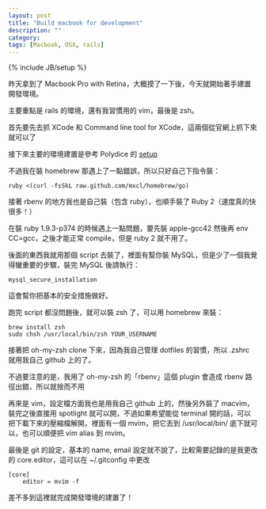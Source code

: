 ```yaml
---
layout: post
title: "Build macbook for development"
description: ""
category: 
tags: [Macbook, OSX, rails]
---
```

{% include JB/setup %}

昨天拿到了 Macbook Pro with Retina，大概摸了一下後，今天就開始著手建置開發環境。

主要重點是 rails 的環境，還有我習慣用的 vim，最後是 zsh。

首先要先去抓 XCode 和 Command line tool for XCode，這兩個從官網上抓下來就可以了

接下來主要的環境建置是參考 Polydice 的 [setup](https://github.com/polydice/setup)

不過我在裝 homebrew 那遇上了一點錯誤，所以只好自己下指令裝：

    ruby <(curl -fsSkL raw.github.com/mxcl/homebrew/go)

接著 rbenv 的地方我也是自己裝（包含 ruby），也順手裝了 Ruby 2（速度真的快很多！）

在裝 ruby 1.9.3-p374 的時候遇上一點問題，要先裝 apple-gcc42 然後再 env CC=gcc，之後才能正常 compile，但是 ruby 2 就不用了。

後面的東西我就用那個 script 去裝了，裡面有幫你裝 MySQL，但是少了一個我覺得蠻重要的步驟，裝完 MySQL 後請執行：

    mysql_secure_installation

這會幫你把基本的安全措施做好。

跑完 script 都沒問題後，就可以裝 zsh 了，可以用 homebrew 來裝：

    brew install zsh
    sudo chsh /usr/local/bin/zsh YOUR_USERNAME

接著把 oh-my-zsh clone 下來，因為我自己管理 dotfiles 的習慣，所以 .zshrc 就用我自己 github 上的了。

不過要注意的是，我用了 oh-my-zsh 的「rbenv」這個 plugin 會造成 rbenv 路徑出錯，所以就捨而不用

再來是 vim，設定檔方面我也是用我自己 github 上的，然後另外裝了 macvim，裝完之後直接用 spotlight 就可以開，不過如果希望能從 terminal 開的話，可以把下載下來的壓縮檔解開，裡面有一個 mvim，把它丟到 /usr/local/bin/ 底下就可以，也可以順便把 vim alias 到 mvim。

最後是 git 的設定，基本的 name, email 設定就不說了，比較需要記錄的是我更改的 core.editor，這可以在 ~/.gitconfig 中更改

    [core]
        editor = mvim -f

差不多到這裡就完成開發環境的建置了！
